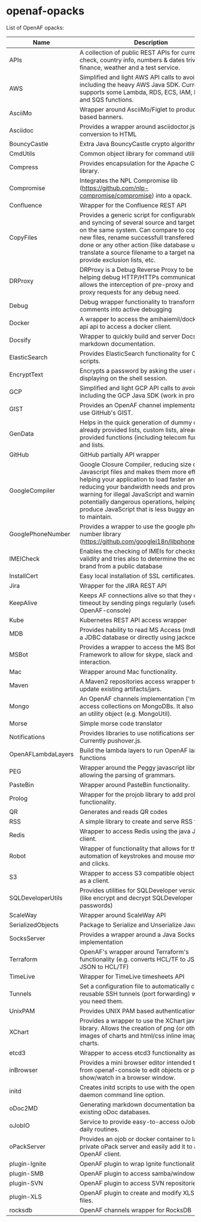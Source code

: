   # openaf-opacks
  
  List of OpenAF opacks:
  
  | Name   | Description   |
  |--------|---------------|
  |APIs|A collection of public REST APIs for currency check, country info, numbers &amp; dates trivia, GeoIP, finance, weather and a test service.|
  |AWS|Simplified and light AWS API calls to avoid including the heavy AWS Java SDK. Currently supports some Lambda, RDS, ECS, IAM, DYNAMO and SQS functions.|
  |AsciiMo|Wrapper around AsciiMo/Figlet to produce ascii based banners.|
  |Asciidoc|Provides a wrapper around asciidoctor.js enabling conversion to HTML|
  |BouncyCastle|Extra Java BouncyCastle crypto algorithms.|
  |CmdUtils|Common object library for command utilities|
  |Compress|Provides encapsulation for the Apache Compress library.|
  |Compromise|Integrates the NPL Compromise lib (https://github.com/nlp-compromise/compromise) into a opack.|
  |Confluence|Wrapper for the Confluence REST API|
  |CopyFiles|Provides a generic script for configurable copy and syncing of several source and target folders on the same system. Can compare to copy only new files, rename successfull transfered files to done or any other action (like database update), translate a source filename to a target name, provide exclusion lists, etc.|
  |DRProxy|DRProxy is a Debug Reverse Proxy to be used in helping debug HTTP/HTTPs communication. It allows the interception of pre-proxy and post-proxy requests for any debug need.|
  |Debug|Debug wrapper functionality to transform comments into active debugging|
  |Docker|A wrapper to access the amihaiemil/docker-java-api api to access a docker client.|
  |Docsify|Wrapper to quickly build and server Docsify markdown documentation.|
  |ElasticSearch|Provides ElasticSearch functionality for OpenAF scripts.|
  |EncryptText|Encrypts a password by asking the user and not displaying on the shell session.|
  |GCP|Simplified and light GCP API calls to avoid including the GCP Java SDK (work in progress)|
  |GIST|Provides an OpenAF channel implementation to use GitHub&#x27;s GIST.|
  |GenData|Helps in the quick generation of dummy data with already provided lists, custom lists, already provided functions (including telecom functions) and lists.|
  |GitHub|GitHub partially API wrapper|
  |GoogleCompiler|Google Closure Compiler, reducing size of Javascript files and makes them more efficient helping your application to load faster and reducing your bandwidth needs and provides warning for illegal JavaScript and warnings for potentially dangerous operations, helping you to produce JavaScript that is less buggy and easier to maintain.|
  |GooglePhoneNumber|Provides a wrapper to use the google phone number library (https://github.com/googlei18n/libphonenumber/).|
  |IMEICheck|Enables the checking of IMEIs for checksum validity and tries also to determine the equipment brand from a public database|
  |InstallCert|Easy local installation of SSL certificates.|
  |Jira|Wrapper for the JIRA REST API|
  |KeepAlive|Keeps AF connections alive so that they don&#x27;t timeout by sending pings regularly (useful with OpenAF-console)|
  |Kube|Kubernetes REST API access wrapper|
  |MDB|Provides hability to read MS Access (mdb) files as a JDBC database or directly using jackcess.|
  |MSBot|Provides a wrapper to access the MS Bot Framework to allow for skype, slack and others interaction.|
  |Mac|Wrapper around Mac functionality.|
  |Maven|A Maven2 repositories access wrapper to get or update existing artifacts/jars.|
  |Mongo|An OpenAF channels implementation (&#x27;mongo&#x27;) to access collections on MongoDBs. It also includes an utility object (e.g. MongoUtil).|
  |Morse|Simple morse code translator|
  |Notifications|Provides libraries to use notifications services. Currently pushover.js.|
  |OpenAFLambdaLayers|Build the lambda layers to run OpenAF lambda functions|
  |PEG|Wrapper around the Peggy javascript library allowing the parsing of grammars.|
  |PasteBin|Wrapper around PasteBin functionality.|
  |Prolog|Wrapper for the projob library to add prolog functionality.|
  |QR|Generates and reads QR codes|
  |RSS|A simple library to create and serve RSS feeds.|
  |Redis|Wrapper to access Redis using the java Jedis client.|
  |Robot|Wrapper of functionality that allows for the automation of keystrokes and mouse movements and clicks.|
  |S3|Wrapper to access S3 compatible object storages as a client.|
  |SQLDeveloperUtils|Provides utilities for SQLDeveloper version &gt;&#x3D; 4 (like encrypt and decrypt SQLDeveloper passwords)|
  |ScaleWay|Wrapper around ScaleWay API|
  |SerializedObjects|Package to Serialize and Unserialize Java Objects|
  |SocksServer|Provides a wrapper around a Java SocksServer implementation|
  |Terraform|OpenAF&#x27;s wrapper around Terraform&#x27;s functionality (e.g. converts HCL/TF to JSON and JSON to HCL/TF)|
  |TimeLive|Wrapper for TimeLive timesheets API|
  |Tunnels|Set a configuration file to automatically connect reusable SSH tunnels (port forwarding) whenever you need them.|
  |UnixPAM|Provides UNIX PAM based authentication|
  |XChart|Provides a wrapper to use the XChart java charts library. Allows the creation of png (or others) images of charts and html/css inline images of charts.|
  |etcd3|Wrapper to access etcd3 functionality as a client|
  |inBrowser|Provides a mini browser editor intended to use from openaf-console to edit objects or perform show/watch in a browser window.|
  |initd|Creates initd scripts to use with the openaf&#x27;s --daemon command line option.|
  |oDoc2MD|Generating markdown documentation based on existing oDoc databases.|
  |oJobIO|Service to provide easy-to-access oJobs for daily routines.|
  |oPackServer|Provides an ojob or docker container to launch a private oPack server and easily add it to any OpenAF client.|
  |plugin-Ignite|OpenAF plugin to wrap Ignite functionality.|
  |plugin-SMB|OpenAF plugin to access samba/window shares.|
  |plugin-SVN|OpenAF plugin to access SVN repositories.|
  |plugin-XLS|OpenAF plugin to create and modify XLS and DOC files.|
  |rocksdb|OpenAF channels wrapper for RocksDB|
  